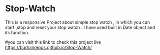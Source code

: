 # Stop-Watch
This is a responsive Project about simple stop watch , in which you can start ,stop and reset your stop watch .
I have used built in Date object and its function.


#you can visit this link to check this project live
https://burhanrepos.github.io/Stop-Watch/
